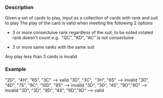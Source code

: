 ### Description
Given a set of cards to play, input as a collection of cards with rank and suit to play
The play of the card is valid when meeting the following 2 options


* 3 or more consectuive rank regardless of the suit, to be noted rotated rank doesn't count e.g.  "QC", "KD", "AC" is not consectuive

* 3 or more same ranks with the same suit
   
Any play less than 3 cards is invalid
   
   ###   Example
   "2D",  "4H", "6S", "3C" --> valid
   "3D", "3C",  "3H", "6S" --> invalid
   "3D"‍‍‌‌‍‍‌‌‌‌‍‌‍‍‌‌‌‌, "4D", "7S", "6C", "10D", "9S" --> invalid
   "3D", "3D", "4S", "9D","9D" --> Invalid
   "3D", "3D", "9D", "4S", "9D","9D" --> valid

